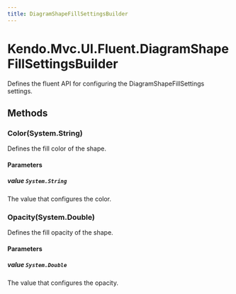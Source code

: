 ```yaml
---
title: DiagramShapeFillSettingsBuilder
---
```


# Kendo.Mvc.UI.Fluent.DiagramShapeFillSettingsBuilder
Defines the fluent API for configuring the DiagramShapeFillSettings settings.




## Methods


### Color(System.String)
Defines the fill color of the shape.


#### Parameters

##### value `System.String`
The value that configures the color.





### Opacity(System.Double)
Defines the fill opacity of the shape.


#### Parameters

##### value `System.Double`
The value that configures the opacity.






